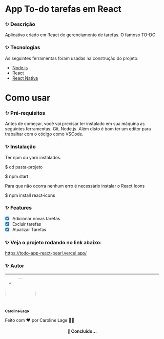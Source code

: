 # App To-do tarefas em React

### ✨ Descrição

Aplicativo criado em React de gerenciamento de tarefas. O famoso TO-DO 

### ✨ Tecnologias

As seguintes ferramentas foram usadas na construção do projeto:

- [Node.js](https://nodejs.org/en/)
- [React](https://pt-br.reactjs.org/)
- [React Native](https://reactnative.dev/)


# Como usar
### ✨ Pré-requisitos

Antes de começar, você vai precisar ter instalado em sua máquina as seguintes ferramentas:
Git, Node.js.
Além disto é bom ter um editor para trabalhar com o código como VSCode.

### ✨ Instalação
Ter npm ou yarn instalados.

$ cd pasta-projeto

$ npm start

Para que não ocorra nenhum erro é necessário instalar o React Icons

$ npm install react-icons

### ✨ Features

- [x] Adicionar novas tarefas
- [x] Excluir tarefas
- [x] Atualizar Tarefas

### ✨ Veja o projeto rodando no link abaixo:

https://todo-app-react-pearl.vercel.app/

### ✨ Autor
---

<a href="https://agenciacome.com.br/">
 <img style="border-radius: 80%;" src="https://avatars.githubusercontent.com/u/68873147?v=4" width="100px;" alt=""/>
 <br />
 <sub><b>Caroline Lage</b></sub></a> <a href="https://agenciacome.com.br/" title="Agência Come"></a>


Feito com ❤️ por Caroline Lage 👋🏽

<h4 align="center">
  🚀 Concluido... 
</h4>

